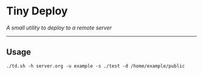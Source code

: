 # Tiny Deploy

_A small utility to deploy to a remote server_

---

## Usage

    ./td.sh -h server.org -u example -s ./test -d /home/example/public
    
